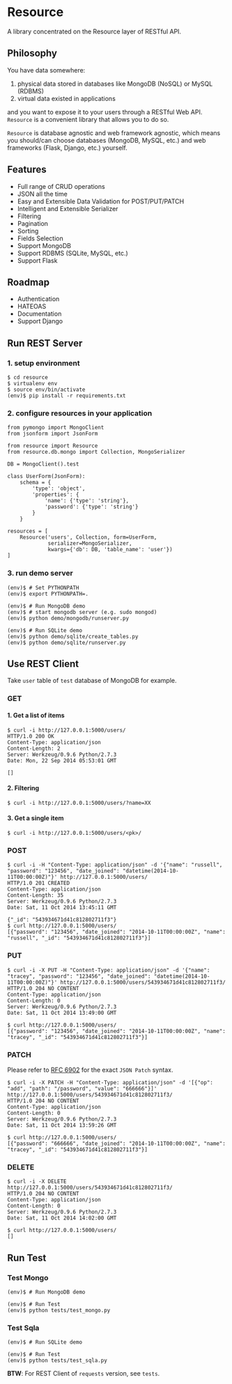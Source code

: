 Resource
========

A library concentrated on the Resource layer of RESTful API.


Philosophy
----------

You have data somewhere:

1. physical data stored in databases like MongoDB (NoSQL) or MySQL (RDBMS)
2. virtual data existed in applications

and you want to expose it to your users through a RESTful Web API. `Resource` is a convenient library that allows you to do so.

`Resource` is database agnostic and web framework agnostic, which means you should/can choose databases (MongoDB, MySQL, etc.) and web frameworks (Flask, Django, etc.) yourself.


Features
--------

+ Full range of CRUD operations
+ JSON all the time
+ Easy and Extensible Data Validation for POST/PUT/PATCH
+ Intelligent and Extensible Serializer
+ Filtering
+ Pagination
+ Sorting
+ Fields Selection
+ Support MongoDB
+ Support RDBMS (SQLite, MySQL, etc.)
+ Support Flask


Roadmap
-------

+ Authentication
+ HATEOAS
+ Documentation
+ Support Django


Run REST Server
---------------

### 1. setup environment

    $ cd resource
    $ virtualenv env
    $ source env/bin/activate
    (env)$ pip install -r requirements.txt

### 2. configure resources in your application

    from pymongo import MongoClient
    from jsonform import JsonForm

    from resource import Resource
    from resource.db.mongo import Collection, MongoSerializer

    DB = MongoClient().test

    class UserForm(JsonForm):
        schema = {
            'type': 'object',
            'properties': {
                'name': {'type': 'string'},
                'password': {'type': 'string'}
            }
        }

    resources = [
        Resource('users', Collection, form=UserForm,
                 serializer=MongoSerializer,
                 kwargs={'db': DB, 'table_name': 'user'})
    ]

### 3. run demo server

    (env)$ # Set PYTHONPATH
    (env)$ export PYTHONPATH=.

    (env)$ # Run MongoDB demo
    (env)$ # start mongodb server (e.g. sudo mongod)
    (env)$ python demo/mongodb/runserver.py

    (env)$ # Run SQLite demo
    (env)$ python demo/sqlite/create_tables.py
    (env)$ python demo/sqlite/runserver.py

Use REST Client
---------------

Take `user` table of `test` database of MongoDB for example.

### GET

#### 1. Get a list of items

    $ curl -i http://127.0.0.1:5000/users/
    HTTP/1.0 200 OK
    Content-Type: application/json
    Content-Length: 2
    Server: Werkzeug/0.9.6 Python/2.7.3
    Date: Mon, 22 Sep 2014 05:53:01 GMT

    []

#### 2. Filtering

    $ curl -i http://127.0.0.1:5000/users/?name=XX

#### 3. Get a single item

    $ curl -i http://127.0.0.1:5000/users/<pk>/

### POST

    $ curl -i -H "Content-Type: application/json" -d '{"name": "russell", "password": "123456", "date_joined": "datetime(2014-10-11T00:00:00Z)"}' http://127.0.0.1:5000/users/
    HTTP/1.0 201 CREATED
    Content-Type: application/json
    Content-Length: 35
    Server: Werkzeug/0.9.6 Python/2.7.3
    Date: Sat, 11 Oct 2014 13:45:11 GMT

    {"_id": "543934671d41c812802711f3"}
    $ curl http://127.0.0.1:5000/users/
    [{"password": "123456", "date_joined": "2014-10-11T00:00:00Z", "name": "russell", "_id": "543934671d41c812802711f3"}]

### PUT

    $ curl -i -X PUT -H "Content-Type: application/json" -d '{"name": "tracey", "password": "123456", "date_joined": "datetime(2014-10-11T00:00:00Z)"}' http://127.0.0.1:5000/users/543934671d41c812802711f3/
    HTTP/1.0 204 NO CONTENT
    Content-Type: application/json
    Content-Length: 0
    Server: Werkzeug/0.9.6 Python/2.7.3
    Date: Sat, 11 Oct 2014 13:49:00 GMT

    $ curl http://127.0.0.1:5000/users/
    [{"password": "123456", "date_joined": "2014-10-11T00:00:00Z", "name": "tracey", "_id": "543934671d41c812802711f3"}]

### PATCH

Please refer to [RFC 6902][1] for the exact `JSON Patch` syntax.

    $ curl -i -X PATCH -H "Content-Type: application/json" -d '[{"op": "add", "path": "/password", "value": "666666"}]' http://127.0.0.1:5000/users/543934671d41c812802711f3/
    HTTP/1.0 204 NO CONTENT
    Content-Type: application/json
    Content-Length: 0
    Server: Werkzeug/0.9.6 Python/2.7.3
    Date: Sat, 11 Oct 2014 13:59:26 GMT

    $ curl http://127.0.0.1:5000/users/
    [{"password": "666666", "date_joined": "2014-10-11T00:00:00Z", "name": "tracey", "_id": "543934671d41c812802711f3"}]

### DELETE

    $ curl -i -X DELETE http://127.0.0.1:5000/users/543934671d41c812802711f3/
    HTTP/1.0 204 NO CONTENT
    Content-Type: application/json
    Content-Length: 0
    Server: Werkzeug/0.9.6 Python/2.7.3
    Date: Sat, 11 Oct 2014 14:02:00 GMT

    $ curl http://127.0.0.1:5000/users/
    []


Run Test
--------

### Test Mongo

    (env)$ # Run MongoDB demo

    (env)$ # Run Test
    (env)$ python tests/test_mongo.py

### Test Sqla

    (env)$ # Run SQLite demo

    (env)$ # Run Test
    (env)$ python tests/test_sqla.py

**BTW**: For REST Client of `requests` version, see `tests`.


[1]: http://tools.ietf.org/html/rfc6902
[2]: http://docs.sqlalchemy.org/en/latest/orm/extensions/automap.html
[3]: https://sqlsoup.readthedocs.org/en/latest/index.html
